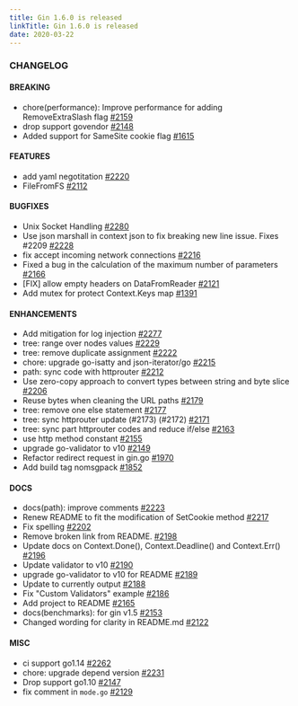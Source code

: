 ```yaml
---
title: Gin 1.6.0 is released
linkTitle: Gin 1.6.0 is released
date: 2020-03-22
---
```


### CHANGELOG

#### BREAKING

- chore(performance): Improve performance for adding RemoveExtraSlash flag
  [#2159](https://github.com/gin-gonic/gin/pull/2159)
- drop support govendor [#2148](https://github.com/gin-gonic/gin/pull/2148)
- Added support for SameSite cookie flag
  [#1615](https://github.com/gin-gonic/gin/pull/1615)

#### FEATURES

- add yaml negotitation [#2220](https://github.com/gin-gonic/gin/pull/2220)
- FileFromFS [#2112](https://github.com/gin-gonic/gin/pull/2112)

#### BUGFIXES

- Unix Socket Handling [#2280](https://github.com/gin-gonic/gin/pull/2280)
- Use json marshall in context json to fix breaking new line issue. Fixes #2209
  [#2228](https://github.com/gin-gonic/gin/pull/2228)
- fix accept incoming network connections
  [#2216](https://github.com/gin-gonic/gin/pull/2216)
- Fixed a bug in the calculation of the maximum number of parameters
  [#2166](https://github.com/gin-gonic/gin/pull/2166)
- [FIX] allow empty headers on DataFromReader
  [#2121](https://github.com/gin-gonic/gin/pull/2121)
- Add mutex for protect Context.Keys map
  [#1391](https://github.com/gin-gonic/gin/pull/1391)

#### ENHANCEMENTS

- Add mitigation for log injection
  [#2277](https://github.com/gin-gonic/gin/pull/2277)
- tree: range over nodes values
  [#2229](https://github.com/gin-gonic/gin/pull/2229)
- tree: remove duplicate assignment
  [#2222](https://github.com/gin-gonic/gin/pull/2222)
- chore: upgrade go-isatty and json-iterator/go
  [#2215](https://github.com/gin-gonic/gin/pull/2215)
- path: sync code with httprouter
  [#2212](https://github.com/gin-gonic/gin/pull/2212)
- Use zero-copy approach to convert types between string and byte slice
  [#2206](https://github.com/gin-gonic/gin/pull/2206)
- Reuse bytes when cleaning the URL paths
  [#2179](https://github.com/gin-gonic/gin/pull/2179)
- tree: remove one else statement
  [#2177](https://github.com/gin-gonic/gin/pull/2177)
- tree: sync httprouter update (#2173) (#2172)
  [#2171](https://github.com/gin-gonic/gin/pull/2171)
- tree: sync part httprouter codes and reduce if/else
  [#2163](https://github.com/gin-gonic/gin/pull/2163)
- use http method constant [#2155](https://github.com/gin-gonic/gin/pull/2155)
- upgrade go-validator to v10
  [#2149](https://github.com/gin-gonic/gin/pull/2149)
- Refactor redirect request in gin.go
  [#1970](https://github.com/gin-gonic/gin/pull/1970)
- Add build tag nomsgpack [#1852](https://github.com/gin-gonic/gin/pull/1852)

#### DOCS

- docs(path): improve comments
  [#2223](https://github.com/gin-gonic/gin/pull/2223)
- Renew README to fit the modification of SetCookie method
  [#2217](https://github.com/gin-gonic/gin/pull/2217)
- Fix spelling [#2202](https://github.com/gin-gonic/gin/pull/2202)
- Remove broken link from README.
  [#2198](https://github.com/gin-gonic/gin/pull/2198)
- Update docs on Context.Done(), Context.Deadline() and Context.Err()
  [#2196](https://github.com/gin-gonic/gin/pull/2196)
- Update validator to v10 [#2190](https://github.com/gin-gonic/gin/pull/2190)
- upgrade go-validator to v10 for README
  [#2189](https://github.com/gin-gonic/gin/pull/2189)
- Update to currently output [#2188](https://github.com/gin-gonic/gin/pull/2188)
- Fix "Custom Validators" example
  [#2186](https://github.com/gin-gonic/gin/pull/2186)
- Add project to README [#2165](https://github.com/gin-gonic/gin/pull/2165)
- docs(benchmarks): for gin v1.5
  [#2153](https://github.com/gin-gonic/gin/pull/2153)
- Changed wording for clarity in README.md
  [#2122](https://github.com/gin-gonic/gin/pull/2122)

#### MISC

- ci support go1.14 [#2262](https://github.com/gin-gonic/gin/pull/2262)
- chore: upgrade depend version
  [#2231](https://github.com/gin-gonic/gin/pull/2231)
- Drop support go1.10 [#2147](https://github.com/gin-gonic/gin/pull/2147)
- fix comment in `mode.go` [#2129](https://github.com/gin-gonic/gin/pull/2129)

